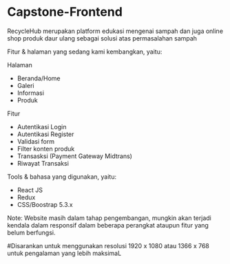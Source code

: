 # Capstone-Frontend

RecycleHub merupakan platform edukasi mengenai sampah dan juga online shop produk daur ulang sebagai solusi atas permasalahan sampah 

Fitur & halaman yang sedang kami kembangkan, yaitu:

Halaman
* Beranda/Home
* Galeri
* Informasi
* Produk

Fitur 
* Autentikasi Login
* Autentikasi Register
* Validasi form
* Filter konten produk
* Transasksi (Payment Gateway Midtrans)
* Riwayat Transaksi

Tools & bahasa yang digunakan, yaitu:
* React JS
* Redux
* CSS/Boostrap 5.3.x

Note: Website masih dalam tahap pengembangan, mungkin akan terjadi kendala dalam responsif dalam beberapa perangkat ataupun fitur yang belum berfungsi.

#Disarankan untuk menggunakan resolusi 1920 x 1080 atau 1366 x 768 untuk pengalaman yang lebih maksimaL
